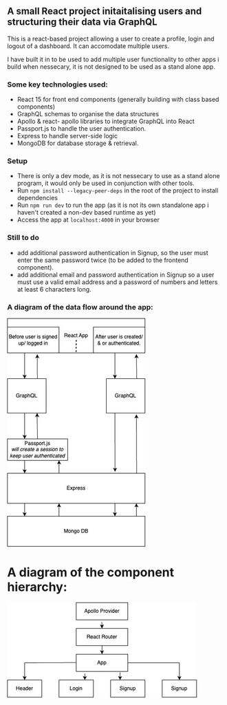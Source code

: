 
## A small React project initaitalising users and structuring their data via GraphQL

This is a react-based project allowing a user to create a profile, login and logout of a dashboard. It can accomodate multiple users.

I have built it in to be used to add multiple user functionality to other apps i build when nessecary, it is not designed to be used as a stand alone app.

### Some key technologies used:
- React 15 for front end components (generally building with class based components)
- GraphQL schemas to organise the data structures
- Apollo & react- apollo libraries to integrate GraphQL into React
- Passport.js to handle the user authentication.
- Express to handle server-side logic
- MongoDB for database storage & retrieval.

### Setup
- There is only a dev mode, as it is not nessecary to use as a stand alone program, it would only be used in conjunction with other tools.
- Run `npm install --legacy-peer-deps` in the root of the project to install dependencies
- Run `npm run dev` to run the app (as it is not its own standalone app i haven't created a non-dev based runtime as yet)
- Access the app at `localhost:4000` in your browser
  
### Still to do

- add additional password authentication in Signup, so the user must enter the same password twice (to be added to the frontend component).
- add additional email and password authentication in Signup so a user must use a valid email address and a password of numbers and letters at least 6 characters long.

### A diagram of the data flow around the app:

![Alt Text](SignupAppDataFlow.jpg)

# A diagram of the component hierarchy:

![Alt Text](ReactComponentsAuthorisationApp.jpg)


